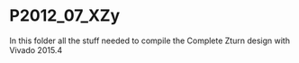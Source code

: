 # P2012_07_XZy
In this folder all the stuff needed to compile the Complete Zturn design with Vivado 2015.4
